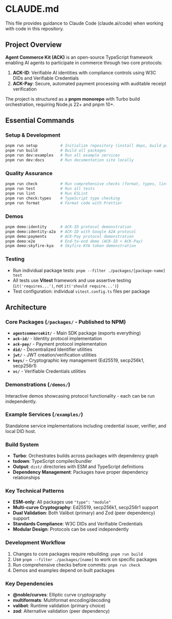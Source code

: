 # CLAUDE.md

This file provides guidance to Claude Code (claude.ai/code) when working with code in this repository.

## Project Overview

**Agent Commerce Kit (ACK)** is an open-source TypeScript framework enabling AI agents to participate in commerce through two core protocols:

1. **ACK-ID**: Verifiable AI identities with compliance controls using W3C DIDs and Verifiable Credentials
2. **ACK-Pay**: Secure, automated payment processing with auditable receipt verification

The project is structured as a **pnpm monorepo** with Turbo build orchestration, requiring Node.js 22+ and pnpm 10+.

## Essential Commands

### Setup & Development

```bash
pnpm run setup          # Initialize repository (install deps, build packages)
pnpm run build          # Build all packages
pnpm run dev:examples   # Run all example services
pnpm run dev:docs       # Run documentation site locally
```

### Quality Assurance

```bash
pnpm run check          # Run comprehensive checks (format, types, lint, test)
pnpm run test           # Run all tests
pnpm run lint           # Run ESLint
pnpm run check:types    # TypeScript type checking
pnpm run format         # Format code with Prettier
```

### Demos

```bash
pnpm demo:identity      # ACK-ID protocol demonstration
pnpm demo:identity-a2a  # ACK-ID with Google A2A protocol
pnpm demo:payments      # ACK-Pay protocol demonstration
pnpm demo:e2e           # End-to-end demo (ACK-ID + ACK-Pay)
pnpm demo:skyfire-kya   # Skyfire KYA token demonstration
```

### Testing

- Run individual package tests: `pnpm --filter ./packages/[package-name] test`
- All tests use **Vitest** framework and use assertive testing (`it('requires...')`, not `it('should require...')`)
- Test configuration: individual `vitest.config.ts` files per package

## Architecture

### Core Packages (`/packages/` - Published to NPM)

- **`agentcommercekit/`** - Main SDK package (exports everything)
- **`ack-id/`** - Identity protocol implementation
- **`ack-pay/`** - Payment protocol implementation
- **`did/`** - Decentralized Identifier utilities
- **`jwt/`** - JWT creation/verification utilities
- **`keys/`** - Cryptographic key management (Ed25519, secp256k1, secp256r1)
- **`vc/`** - Verifiable Credentials utilities

### Demonstrations (`/demos/`)

Interactive demos showcasing protocol functionality - each can be run independently.

### Example Services (`/examples/`)

Standalone service implementations including credential issuer, verifier, and local DID host.

### Build System

- **Turbo**: Orchestrates builds across packages with dependency graph
- **tsdown**: TypeScript compiler/bundler
- **Output**: `dist/` directories with ESM and TypeScript definitions
- **Dependency Management**: Packages have proper dependency relationships

### Key Technical Patterns

- **ESM-only**: All packages use `"type": "module"`
- **Multi-curve Cryptography**: Ed25519, secp256k1, secp256r1 support
- **Dual Validation**: Both Valibot (primary) and Zod (peer dependency) support
- **Standards Compliance**: W3C DIDs and Verifiable Credentials
- **Modular Design**: Protocols can be used independently

### Development Workflow

1. Changes to core packages require rebuilding: `pnpm run build`
2. Use `pnpm --filter ./packages/[name]` to work on specific packages
3. Run comprehensive checks before commits: `pnpm run check`
4. Demos and examples depend on built packages

### Key Dependencies

- **@noble/curves**: Elliptic curve cryptography
- **multiformats**: Multiformat encoding/decoding
- **valibot**: Runtime validation (primary choice)
- **zod**: Alternative validation (peer dependency)
